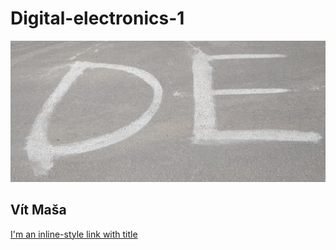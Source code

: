 # Digital-electronics-1
![DE](Images/DE.jpg)
## Vít Maša

[I'm an inline-style link with title](https://www.google.com "Google's Homepage")
